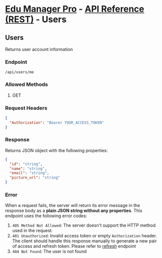 # [Edu Manager Pro](../../README.md) - [API Reference (REST)](README.md#rest) - Users

## Users

Returns user account information

### Endpoint

`/api/users/me`

### Allowed Methods

1. GET

### Request Headers

```json
{
  "Authorization": "Bearer YOUR_ACCESS_TOKEN"
}
```

### Response

Returns JSON object with the following properties:

```json
{
  "id": "string",
  "name": "string",
  "email": "string",
  "picture_url": "string"
}
```

### Error

When a request fails, the server will return its error message in the response body as a **plain JSON string without any properties**. This endpoint uses the following error codes:

1. `405 Method Not Allowed`: The server doesn't support the HTTP method used in the request.
2. `401 Unauthorized`: Invalid access token or empty `Authorization` header. The client should handle this response manually to generate a new pair of access and refresh token. Please refer to [refresh](auth.md#refresh) endpoint
3. `404 Not Found`: The user is not found
